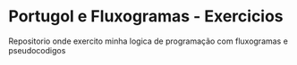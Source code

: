 # Portugol e Fluxogramas -  Exercicios
 Repositorio onde exercito minha logica de programação com fluxogramas e pseudocodigos
